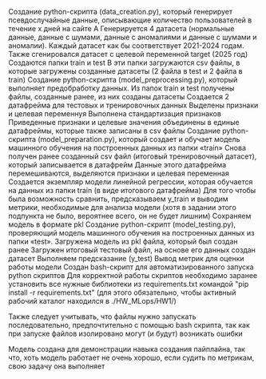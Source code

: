 

Создание python-скрипта (data_creation.py), который генерирует псевдослучайные данные, описывающие количество пользователей в течение x дней на сайте А
Генерируется 4 датасета (нормальные данные, данные с шумами, данные с аномалиями и данные с шумами и аномалии). Каждый датасет как бы соответствует 2021-2024 годам.
Также сгенировался датасет с целевой переменной target (2025 год)
Cоздаются папки train и test
В эти папки загружаются csv файлы, в которые загружены созданные датасеты (2 файла в test и 2 файла в train)
Создание python-скрипта (model_preprocessing.py), который выполняет предобработку данных.
Из папок train и test получены файлы, созданные ранее, из них созданы датасеты
Создается 2 датафрейма для тестовых и тренировочных данных
Выделены признаки и целевая переменнуя
Выполнена стандартизация признаков
Приведенные признаки и целевые значения объединены в единые датафреймы, которые также записаны в csv файлы
Создание python-скрипта (model_preparation.py), который создает и обучает модель машинного обучения на построенных данных из папки «train»
Снова получен ранее созданный csv файл (итоговый тренировочный датасет), который записывается в датафрейм
Данные этого датафрейма перемешиваются, выделяются признаки и целевая переменная
Создается экземпляр модели линейной регрессии, которая обучается на данных из папки train (в виде итогового датафрейма)
Для того чтобы была возможность сравнить, предсказываем y_train и выводим метрики, необходимые для анализа модели (хотя в задании этого подпункта не было, вероятнее всего, он не будет лишним)
Сохраняем модель в формате pkl
Создание python-скрипт (model_testing.py), проверяющий модель машинного обучения на построенных данных из папки «test».
Загружена модель из pkl файла, который был создан ранее
Загружен итоговый тестовый файл, на основе его данных создан датасет
Выполняем предсказание (y_test)
Вывод метрик для оценки работы модели
Создан bash-скрипт для автоматизированного запуска python скриптов
Для корректной работы скриптов необходимо заранее установить все нужные библиотеки из requirements.txt командой "pip install -r requirements.txt" (для этого обязательно, чтобы активный рабочий каталог находился в ./HW_MLops/HW1/)

Также следует учитывать, что файлы нужно запускать последовательно, предпочтительно с помощью bash скрипта, так как при запуске файлов изолировано могут (и будут) возникать ошибки

Модель создана для демонстрации навыка создания пайплайна, так что, хоть модель работает не очень хорошо, если судить по метрикам, свою задачу она выполняет
